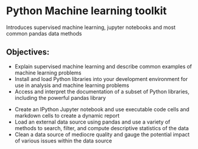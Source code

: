 <h1>Python Machine learning toolkit</h1>
<p>Introduces supervised machine learning, jupyter notebooks and most common pandas data methods</p>
<h2>Objectives:</h2>
<ul>
	<li>Explain supervised machine learning and describe common examples of machine learning problems</li>
	<li>Install and load Python libraries into your development environment for use in analysis and machine learning problems</li>
	<li>Access and interpret the documentation of a subset of Python libraries, including the powerful pandas library</p>
	<li>Create an IPython Jupyter notebook and use executable code cells and markdown cells to create a dynamic report</li>
	<li>Load an external data source using pandas and use a variety of methods to search, filter, and compute descriptive statistics of the data</li>
	<li>Clean a data source of mediocre quality and gauge the potential impact of various issues within the data source</li>
</ul>